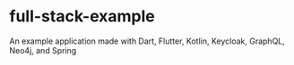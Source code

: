 # full-stack-example

An example application made with Dart, Flutter, Kotlin, Keycloak, GraphQL, Neo4j, and Spring
